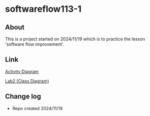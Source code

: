 # softwareflow113-1
## About
This is a project started on 2024/11/19 which is to practice the lesson 'software flow improvement'.

## Link
[Activity Diagram](https://hackmd.io/lT9Lq3n9RjGGd50sNMEhbQ)

[Lab2 (Class Diagram)](https://hackmd.io/fvDhmo0pQSmy4tp4nSaJRA)

## Change log
- Repo created 2024/11/19
